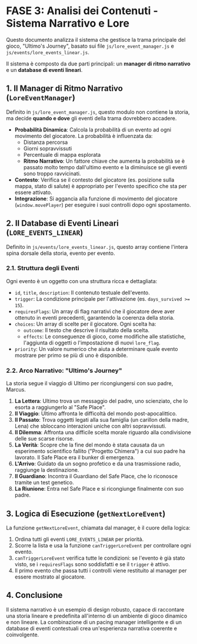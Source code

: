 # FASE 3: Analisi dei Contenuti - Sistema Narrativo e Lore

Questo documento analizza il sistema che gestisce la trama principale del gioco, "Ultimo's Journey", basato sui file `js/lore_event_manager.js` e `js/events/lore_events_linear.js`.

Il sistema è composto da due parti principali: un **manager di ritmo narrativo** e un **database di eventi lineari**.

## 1. Il Manager di Ritmo Narrativo (`LoreEventManager`)

Definito in `js/lore_event_manager.js`, questo modulo non contiene la storia, ma decide **quando e dove** gli eventi della trama dovrebbero accadere.

- **Probabilità Dinamica**: Calcola la probabilità di un evento ad ogni movimento del giocatore. La probabilità è influenzata da:
    - Distanza percorsa
    - Giorni sopravvissuti
    - Percentuale di mappa esplorata
    - **Ritmo Narrativo**: Un fattore chiave che aumenta la probabilità se è passato molto tempo dall'ultimo evento e la diminuisce se gli eventi sono troppo ravvicinati.
- **Contesto**: Verifica se il contesto del giocatore (es. posizione sulla mappa, stato di salute) è appropriato per l'evento specifico che sta per essere attivato.
- **Integrazione**: Si aggancia alla funzione di movimento del giocatore (`window.movePlayer`) per eseguire i suoi controlli dopo ogni spostamento.

## 2. Il Database di Eventi Lineari (`LORE_EVENTS_LINEAR`)

Definito in `js/events/lore_events_linear.js`, questo array contiene l'intera spina dorsale della storia, evento per evento.

### 2.1. Struttura degli Eventi

Ogni evento è un oggetto con una struttura ricca e dettagliata:

- `id`, `title`, `description`: Il contenuto testuale dell'evento.
- `trigger`: La condizione principale per l'attivazione (es. `days_survived >= 15`).
- `requiresFlags`: Un array di flag narrativi che il giocatore deve aver ottenuto in eventi precedenti, garantendo la coerenza della storia.
- `choices`: Un array di scelte per il giocatore. Ogni scelta ha:
    - `outcome`: Il testo che descrive il risultato della scelta.
    - `effects`: Le conseguenze di gioco, come modifiche alle statistiche, l'aggiunta di oggetti o l'impostazione di nuovi `lore_flag`.
- `priority`: Un valore numerico che aiuta a determinare quale evento mostrare per primo se più di uno è disponibile.

### 2.2. Arco Narrativo: "Ultimo's Journey"

La storia segue il viaggio di Ultimo per ricongiungersi con suo padre, Marcus.

1.  **La Lettera**: Ultimo trova un messaggio del padre, uno scienziato, che lo esorta a raggiungerlo al "Safe Place".
2.  **Il Viaggio**: Ultimo affronta le difficoltà del mondo post-apocalittico.
3.  **Il Passato**: Trova oggetti legati alla sua famiglia (un carillon della madre, Lena) che sbloccano interazioni uniche con altri sopravvissuti.
4.  **Il Dilemma**: Affronta una difficile scelta morale riguardo alla condivisione delle sue scarse risorse.
5.  **La Verità**: Scopre che la fine del mondo è stata causata da un esperimento scientifico fallito ("Progetto Chimera") a cui suo padre ha lavorato. Il Safe Place era il bunker di emergenza.
6.  **L'Arrivo**: Guidato da un sogno profetico e da una trasmissione radio, raggiunge la destinazione.
7.  **Il Guardiano**: Incontra il Guardiano del Safe Place, che lo riconosce tramite un test genetico.
8.  **La Riunione**: Entra nel Safe Place e si ricongiunge finalmente con suo padre.

## 3. Logica di Esecuzione (`getNextLoreEvent`)

La funzione `getNextLoreEvent`, chiamata dal manager, è il cuore della logica:

1.  Ordina tutti gli eventi `LORE_EVENTS_LINEAR` per priorità.
2.  Scorre la lista e usa la funzione `canTriggerLoreEvent` per controllare ogni evento.
3.  `canTriggerLoreEvent` verifica tutte le condizioni: se l'evento è già stato visto, se i `requiresFlags` sono soddisfatti e se il `trigger` è attivo.
4.  Il primo evento che passa tutti i controlli viene restituito al manager per essere mostrato al giocatore.

## 4. Conclusione

Il sistema narrativo è un esempio di design robusto, capace di raccontare una storia lineare e predefinita all'interno di un ambiente di gioco dinamico e non lineare. La combinazione di un pacing manager intelligente e di un database di eventi contestuali crea un'esperienza narrativa coerente e coinvolgente. 